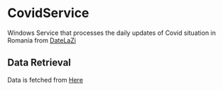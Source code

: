 # CovidService
Windows Service that processes the daily updates of Covid situation in Romania from [DateLaZi](https://datelazi.ro/)

## Data Retrieval
Data is fetched from [Here](https://api1.datelazi.ro/api/v2/data)
